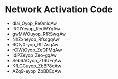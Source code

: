 # Network Activation Code
* dIai_Oyop_Re0mIqAw
* IRGIYeyop_RedWYqAw
* gwMWOuyop_RfRSwqAw
* NhZxneyop_RfscgqAw
* 6Qfy0-yop_RfTAsqAw
* rClWtOyop_ZeQPMqAw
* IdiPZeyop_Zeo-gqAw
* Seb6AOyop_Zf6UEqAw
* KfLGCuyop_ZbBP8qAw
* AZq9-eyop_ZbBDEqAw